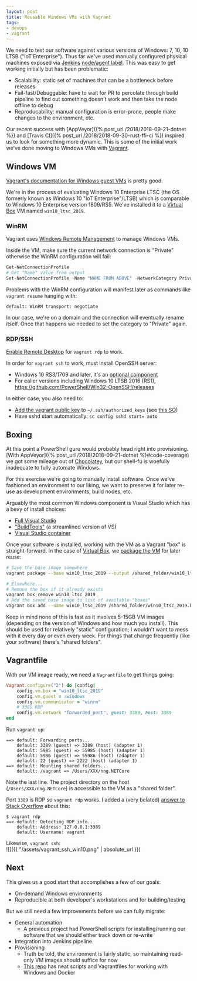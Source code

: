 ```yaml
---
layout: post
title: Reusable Windows VMs with Vagrant
tags:
- devops
- vagrant
---
```


We need to test our software against various versions of Windows: 7, 10, 10 LTSB ("IoT Enterprise").  Thus far we've used manually configured physical machines exposed via [Jenkins](https://jenkins.io/) [node/agent label](https://jenkins.io/doc/book/pipeline/syntax/#agent).  This was easy to get working initially but has been problematic:
- Scalability: static set of machines that can be a bottleneck before releases
- Fail-fast/Debuggable: have to wait for PR to percolate through build pipeline to find out something doesn't work and then take the node offline to debug
- Reproducability: manual configuration is error-prone, people make changes to the environment, etc.

Our recent success with [AppVeyor]({% post_url /2018/2018-09-21-dotnet %}) and 
[Travis CI]({% post_url /2018/2018-09-30-rust-ffi-ci %}) inspired us to look for something more dynamic.  This is some of the initial work we've done moving to Windows VMs with [Vagrant](https://www.vagrantup.com/).

## Windows VM

[Vagrant's documentation for Windows guest VMs](https://www.vagrantup.com/docs/boxes/base.html#windows-boxes) is pretty good.

We're in the process of evaluating Windows 10 Enterprise LTSC (the OS formerly known as Windows 10 "IoT Enterprise"/LTSB) which is comparable to Windows 10 Enterprise version 1809/RS5.  We've installed it to a [Virtual Box](https://www.virtualbox.org/) VM named `win10_ltsc_2019`.

### WinRM

Vagrant uses [Windows Remote Management](https://docs.microsoft.com/en-us/windows/desktop/WinRM/portal) to manage Windows VMs.

Inside the VM, make sure the current network connection is "Private" otherwise the WinRM configuration will fail:
```powershell
Get-NetConnectionProfile
# Get "Name" value from output
Set-NetConnectionProfile -Name "NAME FROM ABOVE" -NetworkCategory Private
```

Problems with the WinRM configuration will manifest later as commands like `vagrant resume` hanging with:
```
default: WinRM transport: negotiate
```

In our case, we're on a domain and the connection will eventually rename itself.  Once that happens we needed to set the category to "Private" again.

### RDP/SSH

[Enable Remote Desktop](https://docs.microsoft.com/en-us/windows-server/remote/remote-desktop-services/clients/remote-desktop-allow-access) for `vagrant rdp` to work.

In order for `vagrant ssh` to work, must install OpenSSH server:
- Windows 10 RS3/1709 and later, it's an [optional component](https://blogs.msdn.microsoft.com/powershell/2017/12/15/using-the-openssh-beta-in-windows-10-fall-creators-update-and-windows-server-1709/)
- For ealier versions including Windows 10 LTSB 2016 (RS1), https://github.com/PowerShell/Win32-OpenSSH/releases

In either case, you also need to:
- [Add the vagrant public key](https://www.vagrantup.com/docs/boxes/base.html#default-user-settings) to `~/.ssh/authorized_keys` (see [this SO](https://stackoverflow.com/questions/16212816/setting-up-openssh-for-windows-using-public-key-authentication))
- Have sshd start automatically: `sc config sshd start= auto`

## Boxing

At this point a PowerShell guru would probably head right into provisioning.  [With AppVeyor]({% post_url /2018/2018-09-21-dotnet %}#code-coverage) we got some mileage out of [Chocolatey](https://chocolatey.org/), but our shell-fu is woefully inadequate to fully automate Windows.

For this exercise we're going to manually install software.  Once we've fashioned an environment to our liking, we want to preserve it for later re-use as development environments, build nodes, etc.

Arguably the most common Windows component is Visual Studio which has a bevy of install choices:
- [Full Visual Studio](https://visualstudio.microsoft.com/downloads/)
- ["BuildTools"](https://visualstudio.microsoft.com/downloads/#build-tools-for-visual-studio-2017) (a streamlined version of VS)
- [Visual Studio container](https://docs.microsoft.com/en-us/visualstudio/install/build-tools-container?view=vs-2017)

Once your software is installed, working with the VM as a Vagrant "box" is straight-forward.  In the case of [Virtual Box](https://www.virtualbox.org/), we [package the VM](https://www.vagrantup.com/docs/virtualbox/boxes.html#packaging-the-box) for later reuse:
```bash
# Save the base image somewhere
vagrant package --base win10_ltsc_2019 --output /shared_folder/win10_ltsc_2019.box

# Elsewhere...
# Remove the box if it already exists
vagrant box remove win10_ltsc_2019
# Add the saved base image to list of available "boxes"
vagrant box add --name win10_ltsc_2019 /shared_folder/win10_ltsc_2019.box
```

Keep in mind none of this is fast as it involves 5-15GB VM images (depending on the version of Windows and how much you install).  This should be used for relatively "static" configuration; I wouldn't want to mess with it every day or even every week.  For things that change frequently (like your software) there's "shared folders".

## Vagrantfile

With our VM image ready, we need a `Vagrantfile` to get things going:
```ruby
Vagrant.configure("2") do |config|
    config.vm.box = "win10_ltsc_2019"
    config.vm.guest = :windows
    config.vm.communicator = "winrm"
    # 3389 RDP
    config.vm.network "forwarded_port", guest: 3389, host: 3389
end
```

Run `vagrant up`:
```
==> default: Forwarding ports...
    default: 3389 (guest) => 3389 (host) (adapter 1)
    default: 5985 (guest) => 55985 (host) (adapter 1)
    default: 5986 (guest) => 55986 (host) (adapter 1)
    default: 22 (guest) => 2222 (host) (adapter 1)
==> default: Mounting shared folders...
    default: /vagrant => /Users/XXX/nng.NETCore
```

Note the last line.  The project directory on the host (`/Users/XXX/nng.NETCore`) is accessible to the VM as a "shared folder".

Port `3389` is RDP so `vagrant rdp` works.  I added a (very belated) [answer to Stack Overflow](https://stackoverflow.com/questions/28906432/vagrant-rdp-windows2012r2-how-do-i-rdp-into-my-vagrant-box) about this:

```
$ vagrant rdp
==> default: Detecting RDP info...
    default: Address: 127.0.0.1:3389
    default: Username: vagrant
```

Likewise, `vagrant ssh`:  
![]({{ "/assets/vagrant_ssh_win10.png" | absolute_url }})

## Next

This gives us a good start that accomplishes a few of our goals:
- On-demand Windows environments
- Reproducible at both developer's workstations and for building/testing

But we still need a few improvements before we can fully migrate:
- General automation
    - A previous project had PowerShell scripts for installing/running our software that we should either track down or re-write
- Integration into Jenkins pipeline
- Provisioning
    - Truth be told, the environment is fairly static, so maintaining read-only VM images should suffice for now
    - [This repo](https://github.com/StefanScherer/docker-windows-box) has neat scripts and Vagrantfiles for working with Windows and Docker

